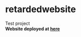 # retardedwebsite
Test project
<br>
<strong>
  Website deployed at <a href="https://jolly-goldwasser-acc332.netlify.app/" target="_blank">
                                here 
                      </a> 
</strong>
